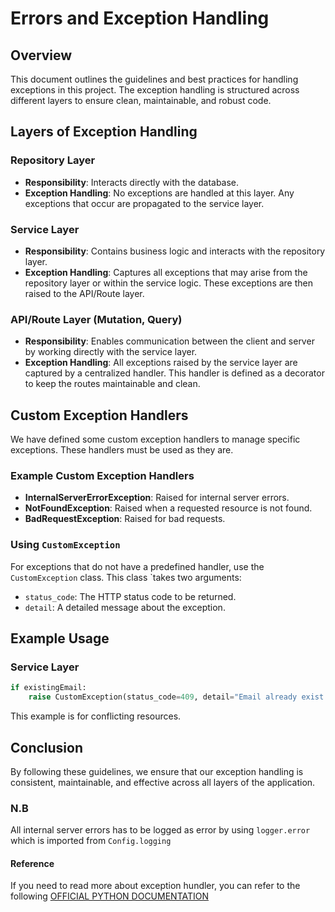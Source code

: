 # Errors and Exception Handling

## Overview

This document outlines the guidelines and best practices for handling exceptions in this project. The exception handling is structured across different layers to ensure clean, maintainable, and robust code.

## Layers of Exception Handling

### Repository Layer

- **Responsibility**: Interacts directly with the database.
- **Exception Handling**: No exceptions are handled at this layer. Any exceptions that occur are propagated to the service layer.

### Service Layer

- **Responsibility**: Contains business logic and interacts with the repository layer.
- **Exception Handling**: Captures all exceptions that may arise from the repository layer or within the service logic. These exceptions are then raised to the API/Route layer.

### API/Route Layer (Mutation, Query)

- **Responsibility**: Enables communication between the client and server by working directly with the service layer.
- **Exception Handling**: All exceptions raised by the service layer are captured by a centralized handler. This handler is defined as a decorator to keep the routes maintainable and clean.

## Custom Exception Handlers

We have defined some custom exception handlers to manage specific exceptions. These handlers must be used as they are.

### Example Custom Exception Handlers

- **InternalServerErrorException**: Raised for internal server errors.
- **NotFoundException**: Raised when a requested resource is not found.
- **BadRequestException**: Raised for bad requests.

### Using `CustomException`

For exceptions that do not have a predefined handler, use the `CustomException` class. This class `takes two arguments:

- `status_code`: The HTTP status code to be returned.
- `detail`: A detailed message about the exception.

## Example Usage

### Service Layer

```python
if existingEmail:
    raise CustomException(status_code=409, detail="Email already exist.")
```

This example is for conflicting resources.

## Conclusion

By following these guidelines, we ensure that our exception handling is consistent, maintainable, and effective across all layers of the application.

### N.B

All internal server errors has to be logged as error by using `logger.error` which is imported from `Config.logging`

#### Reference

If you need to read more about exception hundler, you can refer to the following [OFFICIAL PYTHON DOCUMENTATION](https://docs.python.org/3.12/tutorial/errors.html)
